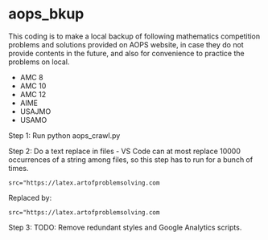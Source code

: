 # aops_bkup

This coding is to make a local backup of following mathematics competition problems and solutions provided on AOPS website, in case they do not provide contents in the future, and also for convenience to practice the problems on local.

* AMC 8
* AMC 10
* AMC 12
* AIME
* USAJMO
* USAMO

Step 1:
Run python aops_crawl.py

Step 2:
Do a text replace in files - VS Code can at most replace 10000 occurrences of a string among files, so this step has to run for a bunch of times.

```
src="https://latex.artofproblemsolving.com
```

Replaced by:

```
src="https://latex.artofproblemsolving.com
```

Step 3:
TODO: Remove redundant styles and Google Analytics scripts.
